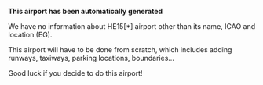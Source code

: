 **This airport has been automatically generated**

We have no information about HE15[*] airport other than its name, ICAO and location (EG).

This airport will have to be done from scratch, which includes adding runways, taxiways, parking locations, boundaries...

Good luck if you decide to do this airport!